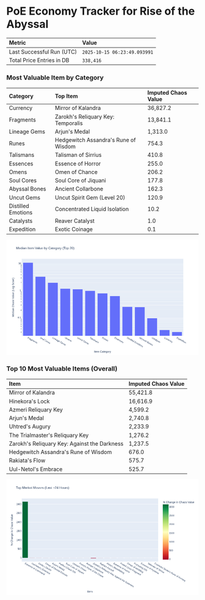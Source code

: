 # PoE Economy Tracker for Rise of the Abyssal

<!-- START_MAINTENANCE -->
| Metric | Value |
|:---|:---|
| Last Successful Run (UTC) | `2025-10-15 06:23:49.093991` |
| Total Price Entries in DB | `338,416` |

<!-- END_MAINTENANCE -->

<!-- START_DATAFRAME_DEBUG -->
<!-- END_DATAFRAME_DEBUG -->

<!-- START_CATEGORY_ANALYSIS -->
### Most Valuable Item by Category
| Category | Top Item | Imputed Chaos Value |
| :--- | :--- | :--- |
| Currency | Mirror of Kalandra | 36,827.2 |
| Fragments | Zarokh's Reliquary Key: Temporalis | 13,841.1 |
| Lineage Gems | Arjun's Medal | 1,313.0 |
| Runes | Hedgewitch Assandra's Rune of Wisdom | 754.3 |
| Talismans | Talisman of Sirrius | 410.8 |
| Essences | Essence of Horror | 255.0 |
| Omens | Omen of Chance | 206.2 |
| Soul Cores | Soul Core of Jiquani | 177.8 |
| Abyssal Bones | Ancient Collarbone | 162.3 |
| Uncut Gems | Uncut Spirit Gem (Level 20) | 120.9 |
| Distilled Emotions | Concentrated Liquid Isolation | 10.2 |
| Catalysts | Reaver Catalyst | 1.0 |
| Expedition | Exotic Coinage | 0.1 |


![Category Analysis Chart](charts/category_analysis.png)
<!-- END_ANALYSIS -->

<!-- START_ANALYSIS -->
### Top 10 Most Valuable Items (Overall)
| Item | Imputed Chaos Value |
| :--- | :--- |
| Mirror of Kalandra | 55,421.8 |
| Hinekora's Lock | 16,616.9 |
| Azmeri Reliquary Key | 4,599.2 |
| Arjun's Medal | 2,740.8 |
| Uhtred's Augury | 2,233.9 |
| The Trialmaster's Reliquary Key | 1,276.2 |
| Zarokh's Reliquary Key: Against the Darkness | 1,237.5 |
| Hedgewitch Assandra's Rune of Wisdom | 676.0 |
| Rakiata's Flow | 575.7 |
| Uul-Netol's Embrace | 525.7 |


![Market Movers Chart](charts/market_movers.png)
<!-- END_ANALYSIS -->
